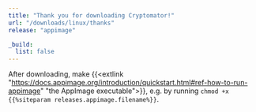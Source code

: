 ```yaml
---
title: "Thank you for downloading Cryptomator!"
url: "/downloads/linux/thanks"
release: "appimage"

_build:
  list: false
---
```


After downloading, make {{<extlink "https://docs.appimage.org/introduction/quickstart.html#ref-how-to-run-appimage" "the AppImage executable">}}, e.g. by running `chmod +x {{%siteparam releases.appimage.filename%}}`.
